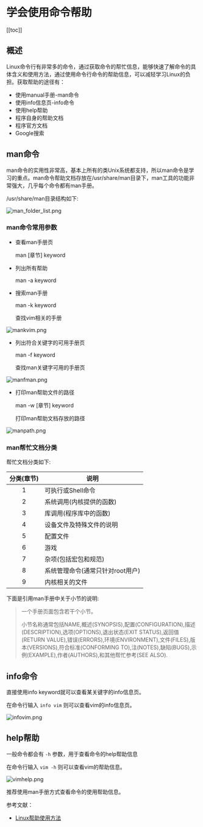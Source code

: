 # 学会使用命令帮助  

[[toc]]

## 概述  


Linux命令行有非常多的命令，通过获取命令的帮忙信息，能够快速了解命令的具体含义和使用方法，通过使用命令行命令的帮助信息，可以减轻学习Linux的负担。获取帮助的途径有：

- 使用manual手册-man命令
- 使用info信息页-info命令
- 使用help帮助
- 程序自身的帮助文档
- 程序官方文档
- Google搜索



## man命令


man命令的实用性非常高，基本上所有的类Unix系统都支持，所以man命令是学习的重点。man命令帮助文档存放在/usr/share/man目录下，man工具的功能非常强大，几乎每个命令都有man手册。 



/usr/share/man目录结构如下:

![man_folder_list.png](https://meizhaohui.gitee.io/imagebed/img/man_folder_list.png)



### man命令常用参数


- 查看man手册页

  man [章节] keyword

- 列出所有帮助

  man -a keyword

- 搜索man手册

  man -k keyword

  查找vim相关的手册


![mankvim.png](https://meizhaohui.gitee.io/imagebed/img/mankvim.png)


- 列出符合关键字的可用手册页

  man -f keyword
  
  查找man关键字可用的手册页
  
![manfman.png](https://meizhaohui.gitee.io/imagebed/img/manfman.png)


- 打印man帮助文件的路径

  man -w [章节] keyword
  
  打印man帮助文档存放的路径
  

![manpath.png](https://meizhaohui.gitee.io/imagebed/img/manpath.png)


### man帮忙文档分类


帮忙文档分类如下:

| 分类(章节)   |                    说明                      |
|:-----------:|----------------------------------------------|
|    1       |              可执行或Shell命令                 |
|    2       |              系统调用(内核提供的函数)            |
|    3       |              库调用(程序库中的函数)              |
|    4       |              设备文件及特殊文件的说明            |
|    5       |              配置文件                          |
|    6       |              游戏                           |
|    7       |              杂项(包括宏包和规范)            |
|    8       |       系统管理命令(通常只针对root用户)        |
|    9       |              内核相关的文件                   |


下面是引用man手册中关于小节的说明:

> 一个手册页面包含若干个小节。
>  
> 小节名称通常包括NAME,概述(SYNOPSIS),配置(CONFIGURATION),描述(DESCRIPTION),选项(OPTIONS),退出状态(EXIT STATUS),返回值(RETURN VALUE),错误(ERRORS),环境(ENVIRONMENT),文件(FILES),版本(VERSIONS),符合标准(CONFORMING TO),注(NOTES),缺陷(BUGS),示例(EXAMPLE),作者(AUTHORS),和其他帮忙参考(SEE ALSO).

## info命令


直接使用info keyword就可以查看某关键字的info信息页。

在命令行输入 ``info vim`` 则可以查看vim的info信息页。


![infovim.png](https://meizhaohui.gitee.io/imagebed/img/infovim.png)


## help帮助


一般命令都会有 ``-h`` 参数，用于查看命令的help帮助信息

在命令行输入 ``vim -h`` 则可以查看vim的帮助信息。


![vimhelp.png](https://meizhaohui.gitee.io/imagebed/img/vimhelp.png)

推荐使用man手册方式查看命令的使用帮助信息。

参考文献：

- [Linux帮助使用方法](https://blog.csdn.net/sxy2475/article/details/75676399)
